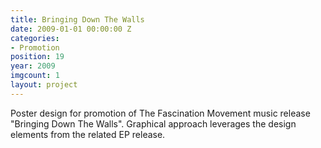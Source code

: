 ```yaml
---
title: Bringing Down The Walls
date: 2009-01-01 00:00:00 Z
categories:
- Promotion
position: 19
year: 2009
imgcount: 1
layout: project
---
```


Poster design for promotion of The Fascination Movement music release "Bringing Down The Walls". Graphical approach leverages the design elements from the related EP release.
